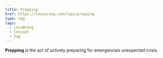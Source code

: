 ```yaml
---
title: Prepping
href: https://lesswrong.com/tags/prepping
type: tag
tags:
  - LessWrong
  - Concept
  - Tag
---
```


**Prepping** is the act of actively preparing for emergencies unexpected crisis.